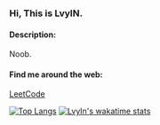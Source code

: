 ### Hi, This is LvyIN.

<!--![](https://github.com/lvyin1122/lvyin1122/blob/master/001.png?raw=true)-->

#### Description:

Noob.

#### Find me around the web:

[LeetCode](https://leetcode.com/lvyin_33/) 
<!-- | [freeCodeCamp](https://www.freecodecamp.org/lvyin33) | [CodePen](https://codepen.io/lvyin1122) -->

<!-- [![LvyIn's GitHub stats](https://github-readme-stats.vercel.app/api?username=lvyin1122)](https://github.com/anuraghazra/github-readme-stats) -->

[![Top Langs](https://github-readme-stats.vercel.app/api/top-langs/?username=lvyin1122)](https://github.com/anuraghazra/github-readme-stats)
[![LvyIn's wakatime stats](https://github-readme-stats.vercel.app/api/wakatime?username=lvyin)](https://github.com/anuraghazra/github-readme-stats)

<!--
**lvyin1122/lvyin1122** is a ✨ _special_ ✨ repository because its `README.md` (this file) appears on your GitHub profile.

Here are some ideas to get you started:

- 🔭 I’m currently working on ...
- 🌱 I’m currently learning ...
- 👯 I’m looking to collaborate on ...
- 🤔 I’m looking for help with ...
- 💬 Ask me about ...
- 📫 How to reach me: ...
- 😄 Pronouns: ...
- ⚡ Fun fact: ...
-->
